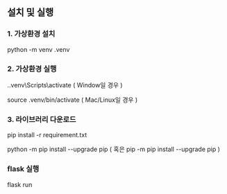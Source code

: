 ## 설치 및 실행

### 1. 가상환경 설치

python -m venv .venv

### 2. 가상환경 실행

.\.venv\Scripts\activate ( Window일 경우 )

source .venv/bin/activate ( Mac/Linux일 경우 )

### 3. 라이브러리 다운로드

pip install -r requirement.txt

python -m pip install --upgrade pip ( 혹은 pip -m pip install --upgrade pip )

### flask 실행

flask run